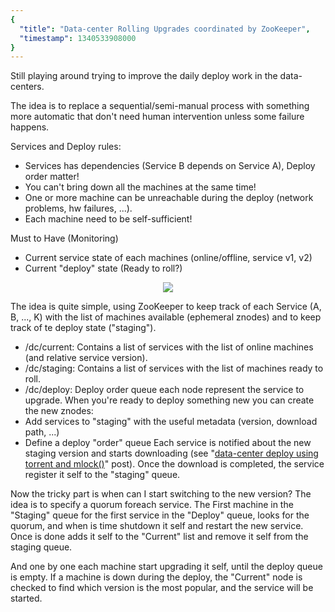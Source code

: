 ```yaml
---
{
  "title": "Data-center Rolling Upgrades coordinated by ZooKeeper",
  "timestamp": 1340533908000
}
---
```


Still playing around trying to improve the daily deploy work in the data-centers.

The idea is to replace a sequential/semi-manual process with something more automatic that don't need human intervention unless some failure happens.

Services and Deploy rules:
 * Services has dependencies (Service B depends on Service A), Deploy order matter!
 * You can't bring down all the machines at the same time!
 * One or more machine can be unreachable during the deploy (network problems, hw failures, ...).
 * Each machine need to be self-sufficient!

Must to Have (Monitoring)
 * Current service state of each machines (online/offline, service v1, v2)
 * Current "deploy" state (Ready to roll?)

<p align="center"><img src="${blog.baseUrl}/assets/blog/posts/imgs/datacenter-coordinated-rolling-upgrades.png"></p>

The idea is quite simple, using ZooKeeper to keep track of each Service (A, B, ..., K) with the list of machines available (ephemeral znodes) and to keep track of te deploy state ("staging").
 * /dc/current: Contains a list of services with the list of online machines (and relative service version).
 * /dc/staging: Contains a list of services with the list of machines ready to roll.
 * /dc/deploy: Deploy order queue each node represent the service to upgrade.
When you're ready to deploy something new you can create the new znodes:
 * Add services to "staging" with the useful metadata (version, download path, ...)
 * Define a deploy "order" queue
Each service is notified about the new staging version and starts downloading (see "[data-center deploy using torrent and mlock()](./blog/post/datacenter-deploy-torrent-mlock)" post). Once the download is completed, the service register it self to the "staging" queue.

Now the tricky part is when can I start switching to the new version? The idea is to specify a quorum foreach service. The First machine in the "Staging" queue for the first service in the "Deploy" queue, looks for the quorum, and when is time shutdown it self and restart the new service. Once is done  adds it self to the "Current" list and remove it self from the staging queue.

And one by one each machine start upgrading it self, until the deploy queue is empty. If a machine is down during the deploy, the "Current" node is checked to find which version is the most popular, and the service will be started.

